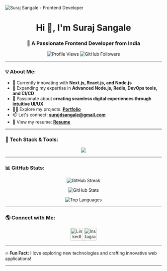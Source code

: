 ![Suraj Sangale - Frontend Developer](https://i.ibb.co/ks6LRLTS/lindine-banner.png)

<h1 align="center">Hi 👋, I'm Suraj Sangale</h1>
<h3 align="center">🚀 A Passionate Frontend Developer from India</h3>

<p align="center">
  <img src="https://komarev.com/ghpvc/?username=sura-sangale&label=Profile%20views&color=0e75b6&style=flat" alt="Profile Views" />
  <img src="https://img.shields.io/github/followers/sura-sangale?label=Followers&style=social" alt="GitHub Followers" />
</p>

---

### 💡 About Me:
- 🔭 Currently innovating with **Next.js, React.js, and Node.js**
- 🌱 Expanding my expertise in **Advanced Node.js, Redis, DevOps tools, and CI/CD**
- 🚀 Passionate about **creating seamless digital experiences through intuitive UI/UX**
- 👨‍💻 Explore my projects: **[Portfolio](https://portfoliosurajsangale.netlify.app/)**
- 📫 Let's connect: **surajdsangale@gmail.com**
- 📄 View my resume: **[Resume](https://portfoliosurajsangale.netlify.app/)**

---

### 🚀 Tech Stack & Tools:
<p align="center">
  <img src="https://skillicons.dev/icons?i=nextjs,react,js,nodejs,mongodb,mysql,redis,html,css,tailwind,sass,git,docker,aws" />
</p>

---

### 📊 GitHub Stats:
<p align="center">
  <img src="https://github-readme-streak-stats.herokuapp.com/?user=sura-sangale&theme=radical&hide_border=true" alt="GitHub Streak" />
</p>

<p align="center">
  <img src="https://github-readme-stats.vercel.app/api?username=sura-sangale&show_icons=true&theme=radical&hide_border=true" alt="GitHub Stats" />
</p>

<p align="center">
  <img src="https://github-readme-stats.vercel.app/api/top-langs/?username=sura-sangale&layout=compact&theme=radical&hide_border=true" alt="Top Languages" />
</p>

---

### 🌎 Connect with Me:
<p align="center">
  <a href="https://linkedin.com/in/suraj-sangale" target="_blank">
    <img src="https://skillicons.dev/icons?i=linkedin" alt="LinkedIn" width="40" height="40"/>
  </a>
 
  <a href="https://instagram.com/____suraj____" target="_blank">
    <img src="https://skillicons.dev/icons?i=instagram" alt="Instagram" width="40" height="40"/>
  </a>
</p>

---

🔥 **Fun Fact:** I love exploring new technologies and crafting innovative web applications!

---
